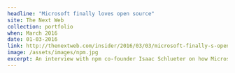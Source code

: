 ```yaml
---
headline: "Microsoft finally loves open source"
site: The Next Web
collection: portfolio
when: March 2016
date: 01-03-2016
link: http://thenextweb.com/insider/2016/03/03/microsoft-finally-s-open-source-a-chat-with-npms-founder/#gref
image: /assets/images/npm.jpg
excerpt: An interview with npm co-founder Isaac Schlueter on how Microsoft is embracing open-source for the first time. I wrote this at a pivotal time for Microsoft – the company was going through a significant overhaul, and opening up more than it ever had in the past.
---
```

